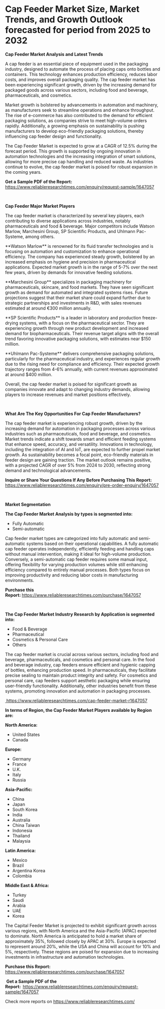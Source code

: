 <p><h1>Cap Feeder Market Size, Market Trends, and Growth Outlook forecasted for period from 2025 to 2032</h1></p><p><strong>Cap Feeder Market Analysis and Latest Trends</strong></p>
<p><p>A cap feeder is an essential piece of equipment used in the packaging industry, designed to automate the process of placing caps onto bottles and containers. This technology enhances production efficiency, reduces labor costs, and improves overall packaging quality. The cap feeder market has been experiencing significant growth, driven by the increasing demand for packaged goods across various sectors, including food and beverage, pharmaceuticals, and cosmetics.</p><p>Market growth is bolstered by advancements in automation and machinery, as manufacturers seek to streamline operations and enhance throughput. The rise of e-commerce has also contributed to the demand for efficient packaging solutions, as companies strive to meet high-volume orders rapidly. Additionally, a growing emphasis on sustainability is pushing manufacturers to develop eco-friendly packaging solutions, thereby influencing cap feeder design and functionality.</p><p>The Cap Feeder Market is expected to grow at a CAGR of 12.5% during the forecast period. This growth is supported by ongoing innovation in automation technologies and the increasing integration of smart solutions, allowing for more precise cap handling and reduced waste. As industries continue to evolve, the cap feeder market is poised for robust expansion in the coming years.</p></p>
<p><strong>Get a Sample PDF of the Report:&nbsp;</strong> <a href="https://www.reliableresearchtimes.com/enquiry/request-sample/1647057?utm_campaign=2391&utm_medium=2&utm_source=Github&utm_content=ia&utm_term=21022025&utm_id=cap-feeder">https://www.reliableresearchtimes.com/enquiry/request-sample/1647057</a></p>
<p>&nbsp;</p>
<p><strong>Cap Feeder Major Market Players</strong></p>
<p><p>The cap feeder market is characterized by several key players, each contributing to diverse applications across industries, notably pharmaceuticals and food & beverage. Major competitors include Watson Marlow, Marchesini Group, SP Scientific Products, and Uhlmann Pac-Systeme, among others.</p><p>**Watson Marlow** is renowned for its fluid transfer technologies and is focusing on automation and customization to enhance operational efficiency. The company has experienced steady growth, bolstered by an increased emphasis on hygiene and precision in pharmaceutical applications. Expected market growth is in the range of 5-7% over the next few years, driven by demands for innovative feeding solutions.</p><p>**Marchesini Group** specializes in packaging machinery for pharmaceuticals, skincare, and food markets. They have seen significant growth as demand for automated and integrated systems rises. Future projections suggest that their market share could expand further due to strategic partnerships and investments in R&D, with sales revenues estimated at around €300 million annually.</p><p>**SP Scientific Products** is a leader in laboratory and production freeze-drying systems, with a focus on the pharmaceutical sector. They are experiencing growth through new product development and increased demand for biopharmaceuticals. Their revenue target aligns with the overall trend favoring innovative packaging solutions, with estimates near $150 million.</p><p>**Uhlmann Pac-Systeme** delivers comprehensive packaging solutions, particularly for the pharmaceutical industry, and experiences regular growth due to the rising need for compliance and efficiency. Their expected growth trajectory ranges from 4-6% annually, with current revenues approximated at around $400 million.</p><p>Overall, the cap feeder market is poised for significant growth as companies innovate and adapt to changing industry demands, allowing players to increase revenues and market positions effectively.</p></p>
<p>&nbsp;</p>
<p><strong>What Are The Key Opportunities For Cap Feeder Manufacturers?</strong></p>
<p><p>The cap feeder market is experiencing robust growth, driven by the increasing demand for automation in packaging processes across various industries such as pharmaceuticals, food and beverage, and cosmetics. Market trends indicate a shift towards smart and efficient feeding systems that enhance speed, accuracy, and versatility. Innovations in technology, including the integration of AI and IoT, are expected to further propel market growth. As sustainability becomes a focal point, eco-friendly materials in feeder design are gaining traction. The market outlook remains positive, with a projected CAGR of over 5% from 2024 to 2030, reflecting strong demand and technological advancements.</p></p>
<p><strong>Inquire or Share Your Questions If Any Before Purchasing This Report:</strong> <a href="https://www.reliableresearchtimes.com/enquiry/pre-order-enquiry/1647057?utm_campaign=2391&utm_medium=2&utm_source=Github&utm_content=ia&utm_term=21022025&utm_id=cap-feeder">https://www.reliableresearchtimes.com/enquiry/pre-order-enquiry/1647057</a></p>
<p>&nbsp;</p>
<p><strong>Market Segmentation</strong></p>
<p><strong>The Cap Feeder Market Analysis by types is segmented into:</strong></p>
<p><ul><li>Fully Automatic</li><li>Semi-automatic</li></ul></p>
<p><p>Cap feeder market types are categorized into fully automatic and semi-automatic systems based on their operational capabilities. A fully automatic cap feeder operates independently, efficiently feeding and handling caps without manual intervention, making it ideal for high-volume production. Conversely, a semi-automatic cap feeder requires some manual input, offering flexibility for varying production volumes while still enhancing efficiency compared to entirely manual processes. Both types focus on improving productivity and reducing labor costs in manufacturing environments.</p></p>
<p><strong>Purchase this Report:&nbsp;</strong><a href="https://www.reliableresearchtimes.com/purchase/1647057?utm_campaign=2391&utm_medium=2&utm_source=Github&utm_content=ia&utm_term=21022025&utm_id=cap-feeder">https://www.reliableresearchtimes.com/purchase/1647057</a></p>
<p>&nbsp;</p>
<p><strong>The Cap Feeder Market Industry Research by Application is segmented into:</strong></p>
<p><ul><li>Food & Beverage</li><li>Pharmaceutical</li><li>Cosmetics & Personal Care</li><li>Others</li></ul></p>
<p><p>The cap feeder market is crucial across various sectors, including food and beverage, pharmaceuticals, and cosmetics and personal care. In the food and beverage industry, cap feeders ensure efficient and hygienic capping of bottles, enhancing production speed. In pharmaceuticals, they facilitate precise sealing to maintain product integrity and safety. For cosmetics and personal care, cap feeders support aesthetic packaging while ensuring user-friendly functionality. Additionally, other industries benefit from these systems, promoting innovation and automation in packaging processes.</p></p>
<p><a href="https://www.reliableresearchtimes.com/cap-feeder-market-r1647057?utm_campaign=2391&utm_medium=2&utm_source=Github&utm_content=ia&utm_term=21022025&utm_id=cap-feeder">&nbsp;https://www.reliableresearchtimes.com/cap-feeder-market-r1647057</a></p>
<p><strong>In terms of Region, the Cap Feeder Market Players available by Region are:</strong></p>
<p>
    <p> <strong> North America: </strong>
        <ul>
            <li>United States</li>
            <li>Canada</li>
        </ul>
        </p> 
    <p> <strong> Europe: </strong>
        <ul>
            <li>Germany</li>
            <li>France</li>
            <li>U.K.</li>
            <li>Italy</li>
            <li>Russia</li>
        </ul>
        </p> 
    <p> <strong> Asia-Pacific: </strong>
        <ul>
            <li>China</li>
            <li>Japan</li>
            <li>South Korea</li>
            <li>India</li>
            <li>Australia</li>
            <li>China Taiwan</li>
            <li>Indonesia</li>
            <li>Thailand</li>
            <li>Malaysia</li>
        </ul>
        </p> 
    <p> <strong> Latin America: </strong>
        <ul>
            <li>Mexico</li>
            <li>Brazil</li>
            <li>Argentina Korea</li>
            <li>Colombia</li>
        </ul>
        </p> 
    <p> <strong> Middle East & Africa: </strong>
        <ul>
            <li>Turkey</li>
            <li>Saudi</li>
            <li>Arabia</li>
            <li>UAE</li>
            <li>Korea</li>
        </ul>
    </p>
    </p>
<p><p>The Capital Feeder Market is projected to exhibit significant growth across various regions, with North America and the Asia-Pacific (APAC) expected to dominate. North America is anticipated to hold a market share of approximately 35%, followed closely by APAC at 30%. Europe is expected to represent around 20%, while the USA and China will account for 10% and 5%, respectively. These regions are poised for expansion due to increasing investments in infrastructure and automation technologies.</p></p>
<p><strong>Purchase this Report: </strong><a href="https://www.reliableresearchtimes.com/purchase/1647057?utm_campaign=2391&utm_medium=2&utm_source=Github&utm_content=ia&utm_term=21022025&utm_id=cap-feeder">https://www.reliableresearchtimes.com/purchase/1647057</a></p>
<p>&nbsp;<strong>Get a Sample PDF of the Report:&nbsp;&nbsp;</strong><a href="https://www.reliableresearchtimes.com/enquiry/request-sample/1647057?utm_campaign=2391&utm_medium=2&utm_source=Github&utm_content=ia&utm_term=21022025&utm_id=cap-feeder">https://www.reliableresearchtimes.com/enquiry/request-sample/1647057</a></p>
<p><strong></strong></p>
<p>Check more reports on <a href="https://www.reliableresearchtimes.com/?utm_campaign=2391&utm_medium=2&utm_source=Github&utm_content=ia&utm_term=21022025&utm_id=cap-feeder">https://www.reliableresearchtimes.com/</a></p>